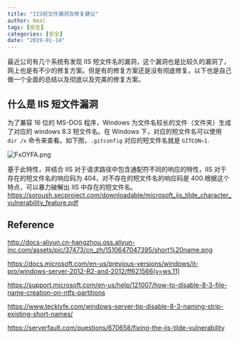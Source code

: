 ```yaml
---
title: "IIS短文件漏洞及修复建议"
author: Neal
tags: [安全]
categories: [安全]
date: "2019-01-14" 
---
```


最近公司有几个系统有发现 IIS 短文件名的漏洞，这个漏洞也是比较久的漏洞了，网上也是有不少的修复方案。但是有的修复方案还是没有彻底修复。以下也是自己做一个全面的总结以及彻底以及完美的修复方案。

## 什么是 IIS 短文件漏洞

为了兼容 16 位的 MS-DOS 程序，Windows 为文件名较长的文件（文件夹）生成了对应的 windows 8.3 短文件名。在 Windows 下，对应的短文件名可以使用 `dir /x` 命令来查看。如下图，`.gitconfig` 对应的短文件名就是 `GITCON~1`.

![FxOYFA.png](https://s2.ax1x.com/2019/01/14/FxOYFA.png)

基于此特性，并结合 IIS 对于请求路径中包含通配符不同的响应的特性，IIS 对于存在的短文件名的响应码为 404，对不存在的短文件名的响应码是 400.根据这个特点，可以暴力破解出 IIS 中存在的短文件名。
https://soroush.secproject.com/downloadable/microsoft_iis_tilde_character_vulnerability_feature.pdf



## Reference

http://docs-aliyun.cn-hangzhou.oss.aliyun-inc.com/assets/pic/37473/cn_zh/1510647047395/short%20name.png

https://docs.microsoft.com/en-us/previous-versions/windows/it-pro/windows-server-2012-R2-and-2012/ff621566(v=ws.11)

https://support.microsoft.com/en-us/help/121007/how-to-disable-8-3-file-name-creation-on-ntfs-partitions

https://www.tecklyfe.com/windows-server-tip-disable-8-3-naming-strip-existing-short-names/


https://serverfault.com/questions/670658/fixing-the-iis-tilde-vulnerability